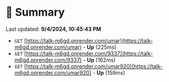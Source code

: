 # 📖 Summary
Last updated: **9/4/2024, 10:45:43 PM**

- `GET` [https://talk-m6gd.onrender.com/umar](https://talk-m6gd.onrender.com/umar) - **Up** (225ms)
- `GET` [https://talk-m6gd.onrender.com/9337](https://talk-m6gd.onrender.com/9337) - **Up** (162ms)
- `GET` [https://talk-m6gd.onrender.com/umar920](https://talk-m6gd.onrender.com/umar920) - **Up** (159ms)
